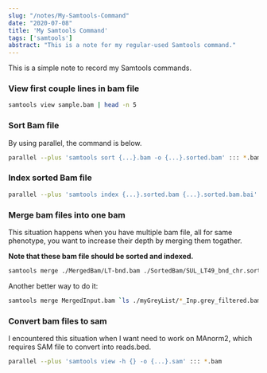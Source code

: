 ```yaml
---
slug: "/notes/My-Samtools-Command"
date: "2020-07-08"
title: 'My Samtools Command'
tags: ['samtools']
abstract: "This is a note for my regular-used Samtools command."
---
```


This is a simple note to record my Samtools commands.

### View first couple lines in bam file

```bash
samtools view sample.bam | head -n 5
```

### Sort Bam file

By using parallel, the command is below.

```bash
parallel --plus 'samtools sort {...}.bam -o {...}.sorted.bam' ::: *.bam
```

### Index sorted Bam file

```bash
parallel --plus 'samtools index {...}.sorted.bam {...}.sorted.bam.bai' ::: *.bam
```

### Merge bam files into one bam

This situation happens when you have multiple bam file, all for same phenotype, you want to increase their depth by merging them togather.

**Note that these bam file should be sorted and indexed.**

```bash
samtools merge ./MergedBam/LT-bnd.bam ./SortedBam/SUL_LT49_bnd_chr.sorted.bam ./SortedBam/SUL_LT51_bnd_chr.sorted.bam ./SortedBam/SUL_LT52_bnd_chr.sorted.bam ./SortedBam/SUL_LT53_bnd_chr.sorted.bam ./SortedBam/SUL_LT55_bnd_chr.sorted.bam
```

Another better way to do it:

```bash
samtools merge MergedInput.bam `ls ./myGreyList/*_Inp.grey_filtered.bam`
```

### Convert bam files to sam

I encountered this situation when I want need to work on MAnorm2, which requires SAM file to convert into reads.bed.

```bash
parallel --plus 'samtools view -h {} -o {...}.sam' ::: *.bam
```